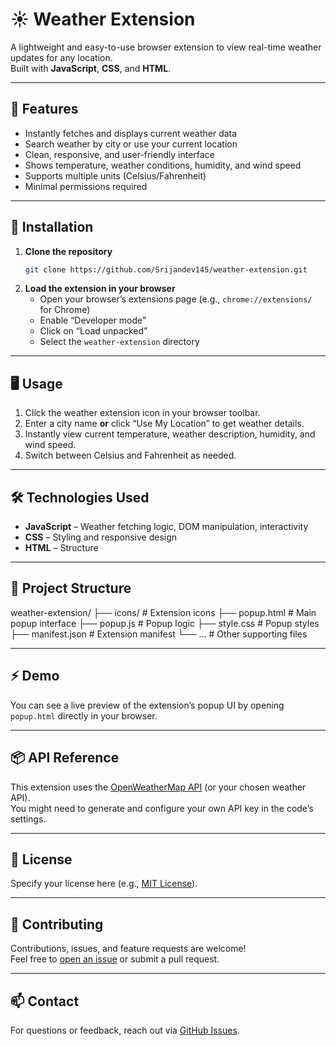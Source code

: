 # ☀️ Weather Extension

A lightweight and easy-to-use browser extension to view real-time weather updates for any location.  
Built with **JavaScript**, **CSS**, and **HTML**.

---

## 🌟 Features

- Instantly fetches and displays current weather data
- Search weather by city or use your current location
- Clean, responsive, and user-friendly interface
- Shows temperature, weather conditions, humidity, and wind speed
- Supports multiple units (Celsius/Fahrenheit)
- Minimal permissions required

---

## 🚀 Installation

1. **Clone the repository**
    ```bash
    git clone https://github.com/Srijandev145/weather-extension.git
    ```
2. **Load the extension in your browser**
    - Open your browser’s extensions page (e.g., `chrome://extensions/` for Chrome)
    - Enable “Developer mode”
    - Click on “Load unpacked”
    - Select the `weather-extension` directory

---

## 🖥️ Usage

1. Click the weather extension icon in your browser toolbar.
2. Enter a city name **or** click “Use My Location” to get weather details.
3. Instantly view current temperature, weather description, humidity, and wind speed.
4. Switch between Celsius and Fahrenheit as needed.

---

## 🛠️ Technologies Used

- **JavaScript** – Weather fetching logic, DOM manipulation, interactivity
- **CSS** – Styling and responsive design
- **HTML** – Structure

---

## 📁 Project Structure
weather-extension/ ├── icons/ # Extension icons ├── popup.html # Main popup interface ├── popup.js # Popup logic ├── style.css # Popup styles ├── manifest.json # Extension manifest └── ... # Other supporting files

---

## ⚡ Demo

You can see a live preview of the extension’s popup UI by opening `popup.html` directly in your browser.

---

## 📦 API Reference

This extension uses the [OpenWeatherMap API](https://openweathermap.org/api) (or your chosen weather API).  
You might need to generate and configure your own API key in the code’s settings.

---

## 📝 License

Specify your license here (e.g., [MIT License](LICENSE)).

---

## 🤝 Contributing

Contributions, issues, and feature requests are welcome!  
Feel free to [open an issue](https://github.com/Srijandev145/weather-extension/issues) or submit a pull request.

---

## 📫 Contact

For questions or feedback, reach out via [GitHub Issues](https://github.com/Srijandev145/weather-extension/issues).

